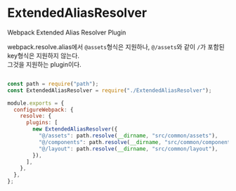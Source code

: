 # ExtendedAliasResolver
Webpack Extended Alias Resolver Plugin

webpack.resolve.alias에서 `@assets`형식은 지원하나, `@/assets`와 같이 `/`가 포함된 key형식은 지원하지 않는다.   
그것을 지원하는 plugin이다.

```js

const path = require("path");
const ExtendedAliasResolver = require("./ExtendedAliasResolver");

module.exports = {
  configureWebpack: {
    resolve: {
      plugins: [
        new ExtendedAliasResolver({
          "@/assets": path.resolve(__dirname, "src/common/assets"),
          "@/components": path.resolve(__dirname, "src/common/components"),
          "@/layout": path.resolve(__dirname, "src/common/layout"),
        }),
      ],
    },
  },
};


```
